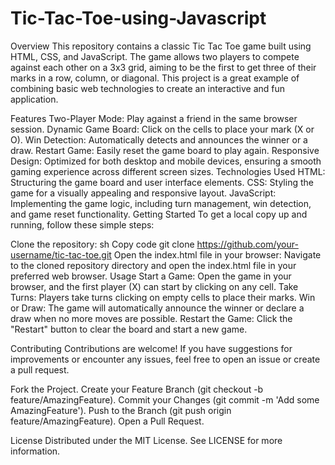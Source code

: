 ﻿# Tic-Tac-Toe-using-Javascript
Overview
This repository contains a classic Tic Tac Toe game built using HTML, CSS, and JavaScript. The game allows two players to compete against each other on a 3x3 grid, aiming to be the first to get three of their marks in a row, column, or diagonal. This project is a great example of combining basic web technologies to create an interactive and fun application.

Features
Two-Player Mode: Play against a friend in the same browser session.
Dynamic Game Board: Click on the cells to place your mark (X or O).
Win Detection: Automatically detects and announces the winner or a draw.
Restart Game: Easily reset the game board to play again.
Responsive Design: Optimized for both desktop and mobile devices, ensuring a smooth gaming experience across different screen sizes.
Technologies Used
HTML: Structuring the game board and user interface elements.
CSS: Styling the game for a visually appealing and responsive layout.
JavaScript: Implementing the game logic, including turn management, win detection, and game reset functionality.
Getting Started
To get a local copy up and running, follow these simple steps:

Clone the repository:
sh
Copy code
git clone https://github.com/your-username/tic-tac-toe.git
Open the index.html file in your browser:
Navigate to the cloned repository directory and open the index.html file in your preferred web browser.
Usage
Start a Game: Open the game in your browser, and the first player (X) can start by clicking on any cell.
Take Turns: Players take turns clicking on empty cells to place their marks.
Win or Draw: The game will automatically announce the winner or declare a draw when no more moves are possible.
Restart the Game: Click the "Restart" button to clear the board and start a new game.



Contributing
Contributions are welcome! If you have suggestions for improvements or encounter any issues, feel free to open an issue or create a pull request.

Fork the Project.
Create your Feature Branch (git checkout -b feature/AmazingFeature).
Commit your Changes (git commit -m 'Add some AmazingFeature').
Push to the Branch (git push origin feature/AmazingFeature).
Open a Pull Request.





License
Distributed under the MIT License. See LICENSE for more information.
